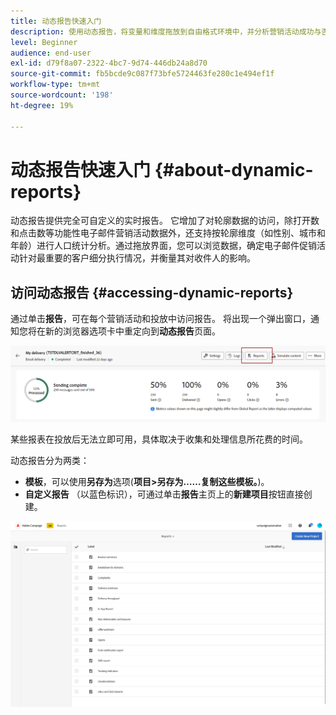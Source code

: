 ```yaml
---
title: 动态报告快速入门
description: 使用动态报告，将变量和维度拖放到自由格式环境中，并分析营销活动成功与否。
level: Beginner
audience: end-user
exl-id: d79f8a07-2322-4bc7-9d74-446db24a8d70
source-git-commit: fb5bcde9c087f73bfe5724463fe280c1e494ef1f
workflow-type: tm+mt
source-wordcount: '198'
ht-degree: 19%

---
```


# 动态报告快速入门 {#about-dynamic-reports}

动态报告提供完全可自定义的实时报告。 它增加了对轮廓数据的访问，除打开数和点击数等功能性电子邮件营销活动数据外，还支持按轮廓维度（如性别、城市和年龄）进行人口统计分析。通过拖放界面，您可以浏览数据，确定电子邮件促销活动针对最重要的客户细分执行情况，并衡量其对收件人的影响。

## 访问动态报告 {#accessing-dynamic-reports}

通过单击&#x200B;**报告**，可在每个营销活动和投放中访问报告。 将出现一个弹出窗口，通知您将在新的浏览器选项卡中重定向到&#x200B;**动态报告**&#x200B;页面。

![](assets/campaign_reports_access.png)

某些报表在投放后无法立即可用，具体取决于收集和处理信息所花费的时间。

动态报告分为两类：

* **模板**，可以使用&#x200B;**另存为**&#x200B;选项(**项目>另存为……复制这些模板。**)。
* **自定义报告** （以蓝色标识），可通过单击&#x200B;**报告**&#x200B;主页上的&#x200B;**新建项目**&#x200B;按钮直接创建。

![](assets/dynamic_report_overview.png)
